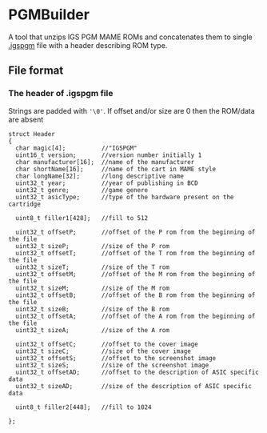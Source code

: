 # PGMBuilder

A tool that unzips IGS PGM MAME ROMs and concatenates them to single [.igspgm](#file-format) file with a header describing ROM type.

## File format

### The header of .igspgm file

Strings are padded with `'\0'`. If offset and/or size are 0 then the ROM/data are absent

```
struct Header
{
  char magic[4];          //"IGSPGM"
  uint16_t version;       //version number initially 1
  char manufacturer[16];  //name of the manufacturer
  char shortName[16];     //name of the cart in MAME style
  char longName[32];      //long descriptive name
  uint32_t year;          //year of publishing in BCD
  uint32_t genre;         //game genere
  uint32_t asicType;      //type of the hardware present on the cartridge

  uint8_t filler1[428];   //fill to 512

  uint32_t offsetP;       //offset of the P rom from the beginning of the file
  uint32_t sizeP;         //size of the P rom
  uint32_t offsetT;       //offset of the T rom from the beginning of the file
  uint32_t sizeT;         //size of the T rom
  uint32_t offsetM;       //offset of the M rom from the beginning of the file
  uint32_t sizeM;         //size of the M rom
  uint32_t offsetB;       //offset of the B rom from the beginning of the file
  uint32_t sizeB;         //size of the B rom
  uint32_t offsetA;       //offset of the A rom from the beginning of the file
  uint32_t sizeA;         //size of the A rom

  uint32_t offsetC;       //offset to the cover image
  uint32_t sizeC;         //size of the cover image    
  uint32_t offsetS;       //offset to the screenshot image
  uint32_t sizeS;         //size of the screenshot image    
  uint32_t offsetAD;      //offset to the description of ASIC specific data
  uint32_t sizeAD;        //size of the description of ASIC specific data

  uint8_t filler2[448];   //fill to 1024

};
```
